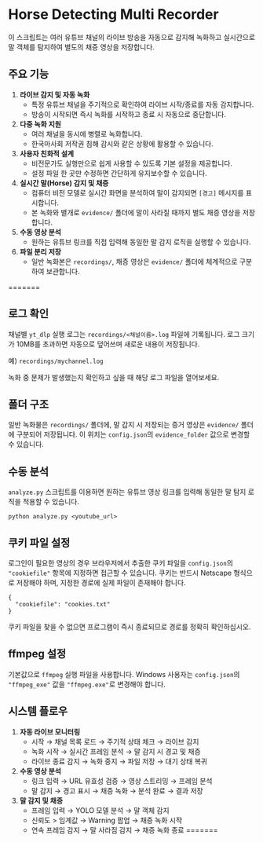 # Horse Detecting Multi Recorder

이 스크립트는 여러 유튜브 채널의 라이브 방송을 자동으로 감지해 녹화하고
실시간으로 말 객체를 탐지하여 별도의 채증 영상을 저장합니다.

## 주요 기능

1. **라이브 감지 및 자동 녹화**
   - 특정 유튜브 채널을 주기적으로 확인하여 라이브 시작/종료를 자동 감지합니다.
   - 방송이 시작되면 즉시 녹화를 시작하고 종료 시 자동으로 중단합니다.
2. **다중 녹화 지원**
   - 여러 채널을 동시에 병렬로 녹화합니다.
   - 한국마사회 저작권 침해 감시와 같은 상황에 활용할 수 있습니다.
3. **사용자 친화적 설계**
   - 비전문가도 실행만으로 쉽게 사용할 수 있도록 기본 설정을 제공합니다.
   - 설정 파일 한 곳만 수정하면 간단하게 유지보수할 수 있습니다.
4. **실시간 말(Horse) 감지 및 채증**
   - 컴퓨터 비전 모델로 실시간 화면을 분석하여 말이 감지되면 `[경고]` 메시지를 표시합니다.
   - 본 녹화와 별개로 `evidence/` 폴더에 말이 사라질 때까지 별도 채증 영상을 저장합니다.
5. **수동 영상 분석**
   - 원하는 유튜브 링크를 직접 입력해 동일한 말 감지 로직을 실행할 수 있습니다.
6. **파일 분리 저장**
   - 일반 녹화본은 `recordings/`, 채증 영상은 `evidence/` 폴더에 체계적으로 구분하여 보관합니다.

=======

## 로그 확인

채널별 `yt_dlp` 실행 로그는 `recordings/<채널이름>.log` 파일에 기록됩니다.
로그 크기가 10MB를 초과하면 자동으로 덮어쓰며 새로운 내용이 저장됩니다.

예) `recordings/mychannel.log`

녹화 중 문제가 발생했는지 확인하고 싶을 때 해당 로그 파일을 열어보세요.

## 폴더 구조

일반 녹화물은 `recordings/` 폴더에,
말 감지 시 저장되는 증거 영상은 `evidence/` 폴더에 구분되어 저장됩니다.
이 위치는 `config.json`의 `evidence_folder` 값으로 변경할 수 있습니다.

## 수동 분석

`analyze.py` 스크립트를 이용하면 원하는 유튜브 영상 링크를 입력해
동일한 말 탐지 로직을 적용할 수 있습니다.

```
python analyze.py <youtube_url>
```
## 쿠키 파일 설정

로그인이 필요한 영상의 경우 브라우저에서 추출한 쿠키 파일을
`config.json`의 `"cookiefile"` 항목에 지정하면 접근할 수 있습니다. 쿠키는
반드시 Netscape 형식으로 저장해야 하며, 지정한 경로에 실제 파일이 존재해야
합니다.

```
{
  "cookiefile": "cookies.txt"
}
```

쿠키 파일을 찾을 수 없으면 프로그램이 즉시 종료되므로 경로를 정확히
확인하십시오.

## ffmpeg 설정

기본값으로 `ffmpeg` 실행 파일을 사용합니다. Windows 사용자는
`config.json`의 `"ffmpeg_exe"` 값을 `"ffmpeg.exe"`로 변경해야 합니다.


## 시스템 플로우

1. **자동 라이브 모니터링**
   - 시작 → 채널 목록 로드 → 주기적 상태 체크 → 라이브 감지
   - 녹화 시작 → 실시간 프레임 분석 → 말 감지 시 경고 및 채증
   - 라이브 종료 감지 → 녹화 중지 → 파일 저장 → 대기 상태 복귀
2. **수동 영상 분석**
   - 링크 입력 → URL 유효성 검증 → 영상 스트리밍 → 프레임 분석
   - 말 감지 → 경고 표시 → 채증 녹화 → 분석 완료 → 결과 저장
3. **말 감지 및 채증**
   - 프레임 입력 → YOLO 모델 분석 → 말 객체 감지
   - 신뢰도 > 임계값 → Warning 팝업 → 채증 녹화 시작
   - 연속 프레임 감지 → 말 사라짐 감지 → 채증 녹화 종료
=======
